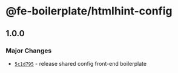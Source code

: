 # @fe-boilerplate/htmlhint-config

## 1.0.0

### Major Changes

- [`5c1d795`](https://github.com/annminn104/frontend-boilerplate/commit/5c1d795c5801a0b9d8d2b45e8d2055db8d0b8ac2) - release shared config front-end boilerplate
